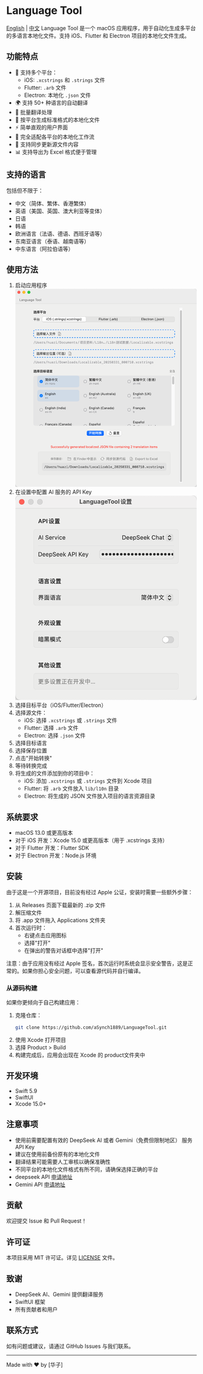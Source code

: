 # Language Tool
[English](README-en.md) | [中文](README.md)
Language Tool 是一个 macOS 应用程序，用于自动化生成多平台的多语言本地化文件。支持 iOS、Flutter 和 Electron 项目的本地化文件生成。

## 功能特点

- 📱 支持多个平台：
  - iOS: `.xcstrings` 和 `.strings` 文件
  - Flutter: `.arb` 文件
  - Electron: 本地化 `.json` 文件
- 🌍 支持 50+ 种语言的自动翻译
- 🔄 批量翻译处理
- 💾 按平台生成标准格式的本地化文件
- ⚡️ 简单直观的用户界面
- 🎯 完全适配各平台的本地化工作流
- 🔁 支持同步更新源文件内容
- 📊 支持导出为 Excel 格式便于管理

## 支持的语言

包括但不限于：
- 中文（简体、繁体、香港繁体）
- 英语（美国、英国、澳大利亚等变体）
- 日语
- 韩语
- 欧洲语言（法语、德语、西班牙语等）
- 东南亚语言（泰语、越南语等）
- 中东语言（阿拉伯语等）

## 使用方法

1. 启动应用程序
   ![](https://raw.githubusercontent.com/aSynch1889/image/master/uPic/s0edU520250331001441.png)
2. 在设置中配置 AI 服务的 API Key
   ![](https://raw.githubusercontent.com/aSynch1889/image/master/uPic/7Rp8GC20250331001235.png)
3. 选择目标平台（iOS/Flutter/Electron）
4. 选择源文件：
   - iOS: 选择 `.xcstrings` 或 `.strings` 文件
   - Flutter: 选择 `.arb` 文件
   - Electron: 选择 `.json` 文件
5. 选择目标语言
6. 选择保存位置
7. 点击"开始转换"
8. 等待转换完成
9. 将生成的文件添加到你的项目中：
   - iOS: 添加 `.xcstrings` 或 `.strings` 文件到 Xcode 项目
   - Flutter: 将 `.arb` 文件放入 `lib/l10n` 目录
   - Electron: 将生成的 JSON 文件放入项目的语言资源目录

## 系统要求

- macOS 13.0 或更高版本
- 对于 iOS 开发：Xcode 15.0 或更高版本（用于 .xcstrings 支持）
- 对于 Flutter 开发：Flutter SDK
- 对于 Electron 开发：Node.js 环境

## 安装

由于这是一个开源项目，目前没有经过 Apple 公证，安装时需要一些额外步骤：

1. 从 Releases 页面下载最新的 .zip 文件
2. 解压缩文件
3. 将 .app 文件拖入 Applications 文件夹
4. 首次运行时：
   - 右键点击应用图标
   - 选择"打开"
   - 在弹出的警告对话框中选择"打开"
   

注意：由于应用没有经过 Apple 签名，首次运行时系统会显示安全警告，这是正常的。如果你担心安全问题，可以查看源代码并自行编译。

### 从源码构建

如果你更倾向于自己构建应用：

1. 克隆仓库：
   ```bash
   git clone https://github.com/aSynch1889/LanguageTool.git
   ```
2. 使用 Xcode 打开项目
3. 选择 Product > Build
4. 构建完成后，应用会出现在 Xcode 的 product文件夹中

## 开发环境

- Swift 5.9
- SwiftUI
- Xcode 15.0+

## 注意事项

- 使用前需要配置有效的 DeepSeek AI 或者 Gemini（免费但限制地区） 服务 API Key
- 建议在使用前备份原有的本地化文件
- 翻译结果可能需要人工审核以确保准确性
- 不同平台的本地化文件格式有所不同，请确保选择正确的平台
- deepseek API [申请地址](https://platform.deepseek.com/api_keys)
- Gemini API [申请地址](https://aistudio.google.com/app/apikey?hl=zh-cn)

## 贡献

欢迎提交 Issue 和 Pull Request！

## 许可证

本项目采用 MIT 许可证。详见 [LICENSE](LICENSE) 文件。

## 致谢

- DeepSeek AI、Gemini 提供翻译服务
- SwiftUI 框架
- 所有贡献者和用户

## 联系方式

如有问题或建议，请通过 GitHub Issues 与我们联系。

---

Made with ❤️ by [华子]
